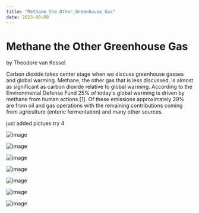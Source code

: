```yaml
---
title: "Methane_the_Other_Greenhouse_Gas"
date: 2023-08-09
---
```

# Methane the Other Greenhouse Gas 
by Theodore van Kessel

Carbon dioxide takes center stage when we discuss greenhouse gasses and global warming. Methane, the other gas that is less discussed, 
is almost as significant as carbon dioxide relative to global warming. According to the Environmental Defense Fund 25% of today's global 
warming is driven by methane from human actions [1]. 
Of these emissions approximately 29% are from oil and gas operations with the remaining contributions coming from 
agriculture (enteric fermentation) and many other sources. 

just added pictues try 4




![image](https://github.com/tedvankessel/se4sci-blog/assets/18447321/ab429dd0-1f85-4474-beea-06ba9371a4b9)

![image](https://github.com/tedvankessel/se4sci-blog/assets/18447321/17979285-d66a-41a8-95d1-01b20f3b43b8)

![image](https://github.com/tedvankessel/se4sci-blog/assets/18447321/4f37adef-c581-4252-b741-ae487669af08)

![image](https://github.com/tedvankessel/se4sci-blog/assets/18447321/8e21eb3f-a589-4041-9ef2-6942ab77157b)

![image](https://github.com/tedvankessel/se4sci-blog/assets/18447321/15163be9-4bf1-4d9c-86e3-9abf65002346)

![image](https://github.com/tedvankessel/se4sci-blog/assets/18447321/228703c6-a8f3-4ce8-8c4f-9bf2ca780e21)

![image](https://github.com/tedvankessel/se4sci-blog/assets/18447321/82c8ab1f-5069-4539-a30e-4ec3b88333cc)













